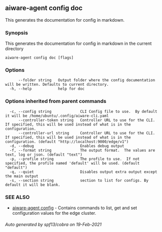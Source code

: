 ## aiware-agent config doc

This generates the documentation for config in markdown.

### Synopsis

This generates the documentation for config in markdown in the current directory

```
aiware-agent config doc [flags]
```

### Options

```
      --folder string   Output folder where the config documentation will be written. Defaults to current directory.
  -h, --help            help for doc
```

### Options inherited from parent commands

```
  -c, --config string             CLI Config file to use.  By default it will be /home/ubuntu/.config/aiware-cli.yaml
      --controller-token string   Controller URL to use for the CLI.  If specified, this will be used instead of what is in the configuration.
      --controller-url string     Controller URL to use for the CLI.  If specified, this will be used instead of what is in the configuration. (default "http://localhost:9000/edge/v1")
  -d, --debug                     Enables debug output
  -f, --format string             The output format.  The values are text, log or json. (default "text")
  -p, --profile string            The profile to use.  If not specified, the profile named 'default' will be used. (default "default")
  -q, --quiet                     Disables output extra output except the main output
  -s, --section string            section to list for configs. By default it will be blank.
```

### SEE ALSO

* [aiware-agent config](/cli/aiware-agent_config.md)	 - Contains commands to list, get and set configuration values for the edge cluster.

###### Auto generated by spf13/cobra on 19-Feb-2021
